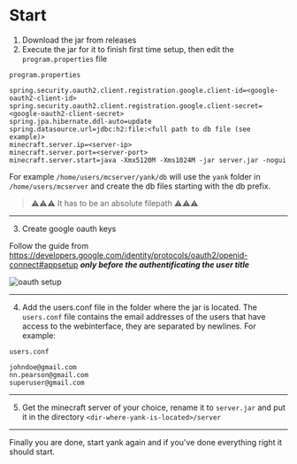 # Start
1. Download the jar from releases
2. Execute the jar for it to finish first time setup, then edit the `program.properties` file

`program.properties`
```properties
spring.security.oauth2.client.registration.google.client-id=<google-oauth2-client-id>
spring.security.oauth2.client.registration.google.client-secret=<google-oauth2-client-secret>
spring.jpa.hibernate.ddl-auto=update
spring.datasource.url=jdbc:h2:file:<full path to db file (see example)>
minecraft.server.ip=<server-ip>
minecraft.server.port=<server-port>
minecraft.server.start=java -Xmx5120M -Xms1024M -jar server.jar -nogui
```
For example `/home/users/mcserver/yank/db` will use the `yank` folder
in `/home/users/mcserver` and create the db files starting with the db prefix.

> ⚠⚠⚠ It has to be an absolute filepath ⚠⚠⚠

---
3. Create google oauth keys

Follow the guide from https://developers.google.com/identity/protocols/oauth2/openid-connect#appsetup
***only before the authentificating the user title***

![oauth setup](https://i.imgur.com/PkfRQT7.png)



---
4. Add the users.conf file in the folder where the jar is located. The `users.conf` file
   contains the email addresses of the users that have access to the webinterface, they
   are separated by newlines.
   For example:

`users.conf`

```text
johndoe@gmail.com
nn.pearson@gmail.com
superuser@gmail.com
```
---
5. Get the minecraft server of your choice, rename it to `server.jar` and
   put it in the directory `<dir-where-yank-is-located>/server`
   
---
Finally you are done, start yank again and if you've done everything 
right it should start.
